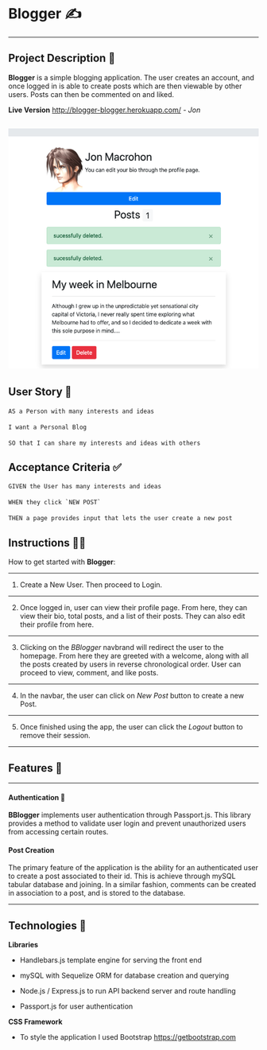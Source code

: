 # Blogger ✍
---

## Project Description 📜
**Blogger** is a simple blogging application. The user creates an account, and once logged in is able to create posts which are then viewable by other users. Posts can then be commented on and liked.

**Live Version** http://blogger-blogger.herokuapp.com/
*- Jon*

![desktop view](https://github.com/Jmacr0/blogger/raw/master/public/assets/img/blogger.png "Logo Title Text 1")
---

## User Story 👤

```
AS a Person with many interests and ideas

I want a Personal Blog

SO that I can share my interests and ideas with others
```

## Acceptance Criteria ✅

```
GIVEN the User has many interests and ideas

WHEN they click `NEW POST`

THEN a page provides input that lets the user create a new post
```

## Instructions 👩‍🏫

How to get started with **Blogger**:

---
1. Create a New User. Then proceed to Login.
---
2. Once logged in, user can view their profile page. From here, they can view their bio, total posts, and a list of their posts. They can also edit their profile from here.
---
3. Clicking on the *BBlogger* navbrand will redirect the user to the homepage. From here they are greeted with a welcome, along with all the posts created by users in reverse chronological order. User can proceed to view, comment, and like posts.
---
4. In the navbar, the user can click on *New Post* button to create a new Post. 
---
5. Once finished using the app, the user can click the *Logout* button to remove their session.
---

## Features 🌠

---
#### Authentication 🔐

**BBlogger** implements user authentication through Passport.js. This library provides a method to validate user login and prevent unauthorized users from accessing certain routes.

#### Post Creation

The primary feature of the application is the ability for an authenticated user to create a post associated to their id. This is achieve through mySQL tabular database and joining. In a similar fashion, comments can be created in association to a post, and is stored to the database.

---
## Technologies 🎡

**Libraries**

* Handlebars.js template engine for serving the front end

* mySQL with Sequelize ORM for database creation and querying

* Node.js / Express.js to run API backend server and route handling

* Passport.js for user authentication

**CSS Framework**

* To style the application I used Bootstrap https://getbootstrap.com
